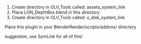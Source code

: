 1. Create directory in OLV_Tools called: assets_system_link
2. Place LON_DepthBox.blend in this directory
3. Create directory in OLV_Tools called: x_disk_system_link

Place this plugin in your BlenderRender/scripts/addons/ directory


suggestion, use SymLink for all of this!
